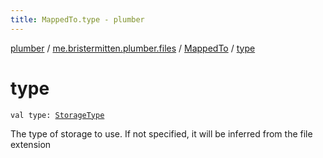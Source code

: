 ```yaml
---
title: MappedTo.type - plumber
---
```


[plumber](../../index.html) / [me.bristermitten.plumber.files](../index.html) / [MappedTo](index.html) / [type](./type.html)

# type

`val type: `[`StorageType`](../-storage-type/index.html)

The type of storage to use. If not specified, it will be inferred from the file extension

